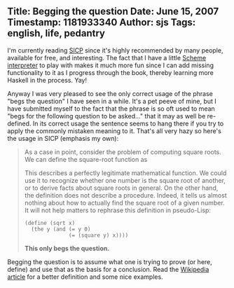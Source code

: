 Title: Begging the question
Date: June 15, 2007
Timestamp: 1181933340
Author: sjs
Tags: english, life, pedantry
----

I'm currently reading <a href="http://mitpress.mit.edu/sicp/full-text/book/book.html">SICP</a> since it's highly recommended by many people, available for free, and interesting. The fact that I have a little <a href="http://sami.samhuri.net/2007/6/14/more-scheming-with-haskell">Scheme interpreter</a> to play with makes it much more fun since I can add missing functionality to it as I progress through the book, thereby learning more Haskell in the process. Yay!

Anyway I was very pleased to see the only correct usage of the phrase "begs the question" I have seen in a while. It's a pet peeve of mine, but I have submitted myself to the fact that the phrase is so oft used to mean "begs for the following question to be asked..." that it may as well be re-defined. In its correct usage the sentence seems to hang there if you try to apply the commonly mistaken meaning to it. That's all very hazy so here's the usage in SICP (emphasis my own):

<blockquote> As a case in point, consider the problem of computing square roots. We can define the square-root function as <img src="http://sami.samhuri.net/files/ch1-Z-G-4.gif" alt="">

This describes a perfectly legitimate mathematical function. We could use it to recognize whether one number is the square root of another, or to derive facts about square roots in general. On the other hand, the definition does not describe a procedure. Indeed, it tells us almost nothing about how to actually find the square root of a given number. It will not help matters to rephrase this definition in pseudo-Lisp:

<pre><code>(define (sqrt x)
  (the y (and (= y 0)
              (= (square y) x))))</code></pre>

<strong>This only begs the question.</strong>
</blockquote>

Begging the question is to assume what one is trying to prove (or here, define) and use that as the basis for a conclusion. Read the <a href="http://en.wikipedia.org/wiki/Begging_the_question">Wikipedia article</a> for a better definition and some nice examples.
